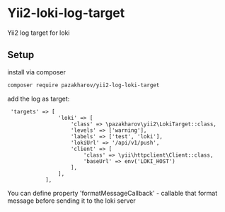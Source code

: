 # Yii2-loki-log-target

Yii2 log target for loki

## Setup
install via composer

```bash
composer require pazakharov/yii2-log-loki-target
```

add the log as target:
```
 'targets' => [
                'loki' => [
                    'class' => \pazakharov\yii2\LokiTarget::class,
                    'levels' => ['warning'],
                    'labels' => ['test', 'loki'],
                    'lokiUrl' => '/api/v1/push',
                    'client' => [
                        'class' => \yii\httpclient\Client::class,
                        'baseUrl' => env('LOKI_HOST')
                    ],
                ],
            ],
```

You can define property 'formatMessageCallback' - callable that format message before sending it to the loki server